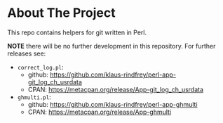 # About The Project

This repo contains helpers for git written in Perl.

**NOTE** there will be no further development in this repository. For further releases see:

- `correct_log.pl`:
  - github: https://github.com/klaus-rindfrey/perl-app-git_log_ch_usrdata
  - CPAN: https://metacpan.org/release/App-git_log_ch_usrdata
- `ghmulti.pl`:
  - github: https://github.com/klaus-rindfrey/perl-app-ghmulti
  - CPAN: https://metacpan.org/release/App-ghmulti

